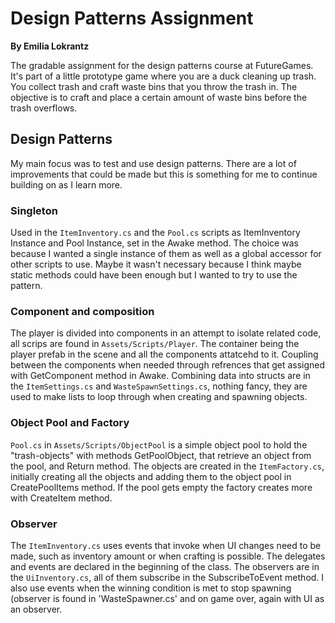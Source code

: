 # Design Patterns Assignment
**By Emilia Lokrantz**

The gradable assignment for the design patterns course at FutureGames. It's part of a little prototype game where you are a duck cleaning up trash.
You collect trash and craft waste bins that you throw the trash in. 
The objective is to craft and place a certain amount of waste bins before the trash overflows. 

## Design Patterns
My main focus was to test and use design patterns. There are a lot of improvements that could be made but this is something for me to continue building on as I learn more. 

### Singleton
Used in the `ItemInventory.cs` and the `Pool.cs` scripts as ItemInventory Instance and Pool Instance, set in the Awake method. The choice was because I wanted a single instance of them as well as a global accessor for other scripts to use. Maybe it wasn't necessary because I think maybe static methods could have been enough but I wanted to try to use the pattern. 
### Component and composition
The player is divided into components in an attempt to isolate related code, all scrips are found in `Assets/Scripts/Player`. The container being the player prefab in the scene and all the components attatcehd to it. Coupling between the components when needed through refrences that get assigned with GetComponent method in Awake. Combining data into structs are in the `ItemSettings.cs` and `WasteSpawnSettings.cs`, nothing fancy, they are used to make lists to loop through when creating and spawning objects.
### Object Pool and Factory
`Pool.cs` in `Assets/Scripts/ObjectPool` is a simple object pool to hold the "trash-objects" with methods GetPoolObject, that retrieve an object from the pool, and  Return method. The objects are created in the `ItemFactory.cs`, initially creating all the objects and adding them to the object pool in CreatePoolItems method. If the pool gets empty the factory creates more with CreateItem method.
### Observer
The `ItemInventory.cs` uses events that invoke when UI changes need to be made, such as inventory amount or when crafting is possible. The delegates and events are declared in the beginning of the class. The observers are in the `UiInventory.cs`, all of them subscribe in the SubscribeToEvent method. I also use events when the winning condition is met to stop spawning (observer is found in 'WasteSpawner.cs' and on game over, again with UI as an observer.
